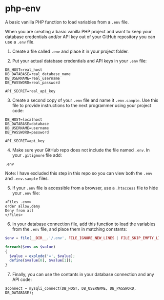 # php-env

A basic vanilla PHP function to load variables from a ```.env``` file.

When you are creating a basic vanilla PHP project and want to keep your database credentials and/or API key out of your GitHub repository you can use a ```.env``` file. 

1. Create a file called ```.env``` and place it in your project folder.

2. Put your actual database credentials and API keys in your ```.env``` file:

```
DB_HOST=real_host
DB_DATABASE=real_database_name
DB_USERNAME=real_username
DB_PASSWORD=real_password

API_SECRET=real_api_key
```

3. Create a second copy of your ```.env``` file and name it ```.env.sample```. Use this file to provide instructions to the next programmer using your project code:

```
DB_HOST=localhost
DB_DATABASE=database
DB_USERNAME=username
DB_PASSWORD=password

API_SECRET=api_key
```

4. Make sure your GitHub repo does not include the file named ```.env```. In your ```.gitignore``` file add:

```
.env
```

Note: I have excluded this step in this repo so you can view both the ```.env``` and ```.env.sample``` files. 

5. If your ```.env``` file is accessible from a browser, use a ```.htaccess``` file to hide your ```.env``` file:

```
<Files .env>
order allow,deny
Deny from all
</Files>
```

6. In your database connection file, add this function to load the variables from the ```.env``` file, and place them in matching constants:

```php
$env = file(__DIR__.'/.env', FILE_IGNORE_NEW_LINES | FILE_SKIP_EMPTY_LINES);

foreach($env as $value)
{
  $value = explode('=', $value);
  define($value[0], $value[1]);
}
```

7. Finally, you can use the contants in your database connection and any API code:

```
$connect = mysqli_connect(DB_HOST, DB_USERNAME, DB_PASSWORD, DB_DATABASE);
```



